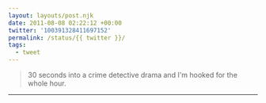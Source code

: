 ```yaml
---
layout: layouts/post.njk
date: 2011-08-08 02:22:12 +00:00
twitter: '100391328411697152'
permalink: /status/{{ twitter }}/
tags: 
  - tweet
---
```


> 30 seconds into a crime detective drama and I'm hooked for the whole hour.

---
